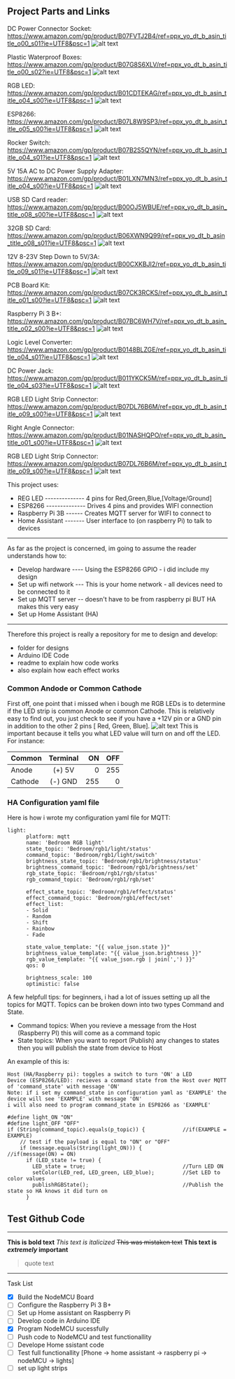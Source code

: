 ## Project Parts and Links

DC Power Connector Socket:
https://www.amazon.com/gp/product/B07FVTJ2B4/ref=ppx_yo_dt_b_asin_title_o00_s01?ie=UTF8&psc=1
![alt text](https://github.com/wronched/RGB-LED-Common-Anode/blob/master/ReadMe_Pictures/Power-Socket.png)

Plastic Waterproof Boxes: https://www.amazon.com/gp/product/B07G8S6XLV/ref=ppx_yo_dt_b_asin_title_o00_s02?ie=UTF8&psc=1
![alt text](https://github.com/wronched/RGB-LED-Common-Anode/blob/master/ReadMe_Pictures/Plastic-Box.png)

RGB LED: https://www.amazon.com/gp/product/B01CDTEKAG/ref=ppx_yo_dt_b_asin_title_o04_s00?ie=UTF8&psc=1
![alt text](https://github.com/wronched/RGB-LED-Common-Anode/blob/master/ReadMe_Pictures/RGB-LED.png)

ESP8266: https://www.amazon.com/gp/product/B07L8W9SP3/ref=ppx_yo_dt_b_asin_title_o05_s00?ie=UTF8&psc=1
![alt text](https://github.com/wronched/RGB-LED-Common-Anode/blob/master/ReadMe_Pictures/ESP8266.png)

Rocker Switch: https://www.amazon.com/gp/product/B07B2S5QYN/ref=ppx_yo_dt_b_asin_title_o04_s01?ie=UTF8&psc=1
![alt text](https://github.com/wronched/RGB-LED-Common-Anode/blob/master/ReadMe_Pictures/Rocker-Switch.png)

5V 15A AC to DC Power Supply Adapter: https://www.amazon.com/gp/product/B01LXN7MN3/ref=ppx_yo_dt_b_asin_title_o04_s00?ie=UTF8&psc=1
![alt text](https://github.com/wronched/RGB-LED-Common-Anode/blob/master/ReadMe_Pictures/PSU.png)

USB SD Card reader: https://www.amazon.com/gp/product/B00OJ5WBUE/ref=ppx_yo_dt_b_asin_title_o08_s00?ie=UTF8&psc=1
![alt text](https://github.com/wronched/RGB-LED-Common-Anode/blob/master/ReadMe_Pictures/SD-Reader.png)

32GB SD Card: https://www.amazon.com/gp/product/B06XWN9Q99/ref=ppx_yo_dt_b_asin_title_o08_s01?ie=UTF8&psc=1
![alt text](https://github.com/wronched/RGB-LED-Common-Anode/blob/master/ReadMe_Pictures/SD-Card.png)

12V 8-23V Step Down to 5V/3A: https://www.amazon.com/gp/product/B00CXKBJI2/ref=ppx_yo_dt_b_asin_title_o09_s01?ie=UTF8&psc=1
![alt text](https://github.com/wronched/RGB-LED-Common-Anode/blob/master/ReadMe_Pictures/Step-Down.png)

PCB Board Kit: https://www.amazon.com/gp/product/B07CK3RCKS/ref=ppx_yo_dt_b_asin_title_o01_s00?ie=UTF8&psc=1
![alt text](https://github.com/wronched/RGB-LED-Common-Anode/blob/master/ReadMe_Pictures/Board-Kit.png)

Raspberry Pi 3 B+: https://www.amazon.com/gp/product/B07BC6WH7V/ref=ppx_yo_dt_b_asin_title_o02_s00?ie=UTF8&psc=1
![alt text](https://github.com/wronched/RGB-LED-Common-Anode/blob/master/ReadMe_Pictures/Pi-3-B+.png)

Logic Level Converter: https://www.amazon.com/gp/product/B0148BLZGE/ref=ppx_yo_dt_b_asin_title_o04_s01?ie=UTF8&psc=1
![alt text](https://github.com/wronched/RGB-LED-Common-Anode/blob/master/ReadMe_Pictures/logic-Level.png)

DC Power Jack: https://www.amazon.com/gp/product/B011YKCK5M/ref=ppx_yo_dt_b_asin_title_o04_s03?ie=UTF8&psc=1
![alt text](https://github.com/wronched/RGB-LED-Common-Anode/blob/master/ReadMe_Pictures/DC-Jack.png)



RGB LED Light Strip Connector: https://www.amazon.com/gp/product/B07DL76B6M/ref=ppx_yo_dt_b_asin_title_o09_s00?ie=UTF8&psc=1
![alt text](https://github.com/wronched/RGB-LED-Common-Anode/blob/master/ReadMe_Pictures/Strip-Conn.png)

Right Angle Connector: https://www.amazon.com/gp/product/B01NASHQPO/ref=ppx_yo_dt_b_asin_title_o01_s00?ie=UTF8&psc=1
![alt text](https://github.com/wronched/RGB-LED-Common-Anode/blob/master/ReadMe_Pictures/Right-Conn.png)

RGB LED Light Strip Connector: https://www.amazon.com/gp/product/B07DL76B6M/ref=ppx_yo_dt_b_asin_title_o09_s00?ie=UTF8&psc=1
![alt text](https://github.com/wronched/RGB-LED-Common-Anode/blob/master/ReadMe_Pictures/Strip-Conn.png)

This project uses:
- REG LED -------------- 4 pins for Red,Green,Blue,[Voltage/Ground]
- ESP8266 -------------- Drives 4 pins and provides WIFI connection
- Raspberry Pi 3B ------ Creates MQTT server for WIFI to connect to
- Home Assistant ------- User interface to (on raspberry Pi) to talk to devices
------------------------------------------
As far as the project is concerned, im going to assume the reader understands how to:
- Develop hardware ---- Using the ESP8266 GPIO - i did include my design
- Set up wifi network --- This is your home network - all devices need to be connected to it
- Set up MQTT server -- doesn't have to be from raspberry pi BUT HA makes this very easy
- Set up Home Assistant (HA)
------------------------------------------
Therefore this project is really a repository for me to design and develop:
- folder for designs
- Arduino IDE Code
- readme to explain how code works
- also explain how each effect works

### Common Andode or Common Cathode
First off, one point that i missed when i bough me RGB LEDs is to determine if the LED strip is common Anode or common Cathode. This is relatively easy to find out, you just check to see if you have a +12V pin or a GND pin in addition to the other 2 pins [ Red, Green, Blue].
![alt text](https://github.com/wronched/RGB-LED-Common-Anode/blob/master/ReadMe_Pictures/rgb-led.png)
This is important because it tells you what LED value will turn on and off the LED. For instance:

| Common  | Terminal  | ON  | OFF |
| ------- |:---------:| ---:| ---:|
| Anode   | (+) 5V    | 0   | 255 |
| Cathode | (-) GND   | 255 | 0   |

### HA Configuration yaml file
Here is how i wrote my configuration yaml file for MQTT:
```
light:
      platform: mqtt
      name: 'Bedroom RGB light'
      state_topic: 'Bedroom/rgb1/light/status'
      command_topic: 'Bedroom/rgb1/light/switch'
      brightness_state_topic: 'Bedroom/rgb1/brightness/status'
      brightness_command_topic: 'Bedroom/rgb1/brightness/set'
      rgb_state_topic: 'Bedroom/rgb1/rgb/status'
      rgb_command_topic: 'Bedroom/rgb1/rgb/set'
      
      effect_state_topic: 'Bedroom/rgb1/effect/status'
      effect_command_topic: 'Bedroom/rgb1/effect/set'
      effect_list:
      - Solid
      - Random
      - Shift
      - Rainbow
      - Fade
      
      state_value_template: "{{ value_json.state }}"
      brightness_value_template: "{{ value_json.brightness }}"
      rgb_value_template: "{{ value_json.rgb | join(',') }}"
      qos: 0
      
      brightness_scale: 100
      optimistic: false

```
A few helpfull tips: for beginners, i had a lot of issues setting up all the topics for MQTT. Topics can be broken down into two types Command and State.  
- Command topics: When you revieve a message from the Host (Raspberry PI) this will come as a command topic  
- State topics: When you want to report (Publish) any changes to states then you will publish the state from device to Host  

An example of this is:
```
Host (HA/Raspberry pi): toggles a switch to turn 'ON' a LED  
Device (ESP8266/LED): recieves a command state from the Host over MQTT of 'command_state' with message 'ON'
Note: if i set my command_state in configuration yaml as 'EXAMPLE' the device will see 'EXAMPLE' with message 'ON'
i will also need to program command_state in ESP8266 as 'EXAMPLE' 

#define light_ON "ON"
#define light_OFF "OFF"
if (String(command_topic).equals(p_topic)) {            //if(EXAMPLE = EXAMPLE)
    // test if the payload is equal to "ON" or "OFF"
    if (message.equals(String(light_ON))) {             //if(message(ON) = ON)
      if (LED_state != true) {
        LED_state = true;                               //Turn LED ON
        setColor(LED_red, LED_green, LED_blue);         //Set LED to color values
        publishRGBState();                              //Publish the state so HA knows it did turn on
      }
```

## Test Github Code
-------------------------------------------
**This is bold text**
*This text is italicized*
~~This was mistaken text~~
**This text is _extremely_ important**
> quote text

------------------------------------------

Task List
- [x] Build the NodeMCU Board
- [ ] Configure the Raspberry Pi 3 B+
- [ ] Set up Home assistant on Raspberry Pi
- [ ] Develop code in Arduino IDE
- [x] Program NodeMCU sucessfully
- [ ] Push code to NodeMCU and test functionallity
- [ ] Develope Home ssistant code
- [ ] Test full functionallity [Phone -> home assistant -> raspberry pi -> nodeMCU -> lights]
- [ ] set up light strips
